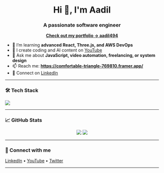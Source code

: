 <h1 align="center">Hi 👋, I'm Aadil</h1>
<h3 align="center">A passionate software engineer</h3>

<p align="center">
  <strong><a href="https://comfortable-triangle-769810.framer.app/" target="_blank">Check out my portfolio → aadil494</a></strong>
</p>

- 🌱 I’m learning **advanced React, Three.js, and AWS DevOps**
- 🎥 I create coding and AI content on [YouTube](https://youtube.com/@aadil494)
- 💬 Ask me about **JavaScript, video automation, freelancing, or system design**
- 📫 Reach me: **https://comfortable-triangle-769810.framer.app/**
- 📄 Connect on [LinkedIn](https://linkedin.com/in/aadil494)

---

### 🛠️ Tech Stack
<p align="left">
  <img src="https://skillicons.dev/icons?i=js,ts,react,nextjs,nodejs,aws,docker,git,vscode,blender" />
</p>

---

### 📈 GitHub Stats
<p align="center">
  <img src="https://github-readme-stats.vercel.app/api?username=yourusername&show_icons=true&theme=tokyonight" />
  <img src="https://github-readme-streak-stats.herokuapp.com/?user=yourusername&theme=tokyonight" />
</p>

---

### 🔗 Connect with me
<p align="left">
<a href="https://linkedin.com/in/aadil494" target="blank">LinkedIn</a> • 
<a href="https://youtube.com/@aadil494" target="blank">YouTube</a> • 
<a href="https://twitter.com/aadil494" target="blank">Twitter</a>
</p>

---

<!-- SEO Metadata -->
<!--
  Title: aadil494 - Developer, Content Creator, and Portfolio
  Description: Explore aadil494's GitHub profile, projects, and portfolio. Aadil is a passionate software engineer and content creator from Turkey.
  Keywords: aadil494, software engineer, content creator, portfolio, GitHub, turkey
-->
